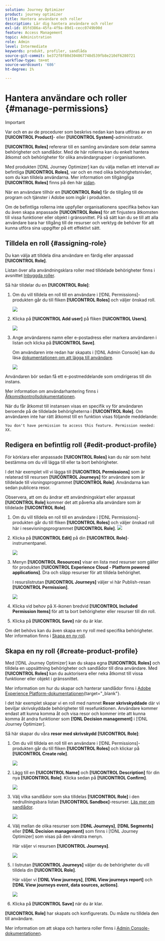 ```yaml
---
solution: Journey Optimizer
product: journey optimizer
title: Hantera användare och roller
description: Lär dig hantera användare och roller
exl-id: 85fd386a-45fa-4f9a-89d1-cecc0749b90d
feature: Access Management
topic: Administration
role: Admin
level: Intermediate
keywords: produkt, profiler, sandlåda
source-git-commit: be372f8f80d304067748d539fb8e210df6280721
workflow-type: tm+mt
source-wordcount: '686'
ht-degree: 1%

---
```


# Hantera användare och roller {#manage-permissions}

>[!IMPORTANT]
>
> Var och en av de procedurer som beskrivs nedan kan bara utföras av en **[!UICONTROL Product]**- eller **[!UICONTROL System]**-administratör.

**[!UICONTROL Roles]** refererar till en samling användare som delar samma behörigheter och sandlådor. Med de här rollerna kan du enkelt hantera åtkomst och behörigheter för olika användargrupper i organisationen.

Med produkten [!DNL Journey Optimizer] kan du välja mellan ett intervall av befintliga **[!UICONTROL Roles]**, var och en med olika behörighetsnivåer, som du kan tilldela användarna. Mer information om tillgängliga **[!UICONTROL Roles]** finns på den här [sidan](ootb-product-profiles.md).

När en användare tillhör en **[!UICONTROL Role]** får de tillgång till de program och tjänster i Adobe som ingår i produkten.

Om de befintliga rollerna inte uppfyller organisationens specifika behov kan du även skapa anpassade **[!UICONTROL Roles]** för att finjustera åtkomsten till vissa funktioner eller objekt i gränssnittet. På så sätt kan du se till att alla användare bara har tillgång till de resurser och verktyg de behöver för att kunna utföra sina uppgifter på ett effektivt sätt.

## Tilldela en roll {#assigning-role}

Du kan välja att tilldela dina användare en färdig eller anpassad **[!UICONTROL Role]**.

Listan över alla användningsklara roller med tilldelade behörigheter finns i avsnittet [Inbyggda roller](ootb-product-profiles.md).

Så här tilldelar du en **[!UICONTROL Role]**:

1. Om du vill tilldela en roll till en användare i [!DNL Permissions]-produkten går du till fliken **[!UICONTROL Roles]** och väljer önskad roll.

   ![](assets/do-not-localize/access_control_2.png)

1. Klicka på **[!UICONTROL Add user]** på fliken **[!UICONTROL Users]**.

   ![](assets/do-not-localize/access_control_3.png)

1. Ange användarens namn eller e-postadress eller markera användaren i listan och klicka på **[!UICONTROL Save]**.

   Om användaren inte redan har skapats i [!DNL Admin Console] kan du läsa [dokumentationen om att lägga till användare](https://experienceleague.adobe.com/docs/experience-platform/access-control/ui/users.html).

   ![](assets/do-not-localize/access_control_4.png)

Användaren bör sedan få ett e-postmeddelande som omdirigeras till din instans.

Mer information om användarhantering finns i [Åtkomstkontrollsdokumentationen](https://experienceleague.adobe.com/docs/experience-platform/access-control/home.html).

När du får åtkomst till instansen visas en specifik vy för användaren beroende på de tilldelade behörigheterna i **[!UICONTROL Role]**. Om användaren inte har rätt åtkomst till en funktion visas följande meddelande:

`You don't have permission to access this feature. Permission needed: XX.`

## Redigera en befintlig roll {#edit-product-profile}

För körklara eller anpassade **[!UICONTROL Roles]** kan du när som helst bestämma om du vill lägga till eller ta bort behörigheter.

I det här exemplet vill vi lägga till **[!UICONTROL Permissions]** som är relaterad till resursen **[!UICONTROL Journeys]** för användare som är tilldelade till visningsprogrammet **[!UICONTROL Role]**. Användarna kan sedan publicera resor.

Observera, att om du ändrar ett användningsklart eller anpassat **[!UICONTROL Role]** kommer det att påverka alla användare som är tilldelade **[!UICONTROL Role]**.

1. Om du vill tilldela en roll till en användare i [!DNL Permissions]-produkten går du till fliken **[!UICONTROL Roles]** och väljer önskad roll här i resevisningsprogrammet **[!UICONTROL Role]**.
   ![](assets/do-not-localize/access_control_5.png)

1. Klicka på **[!UICONTROL Edit]** på din **[!UICONTROL Role]**-instrumentpanel.

   ![](assets/do-not-localize/access_control_6.png)

1. Menyn **[!UICONTROL Resources]** visar en lista med resurser som gäller för produkten **[!UICONTROL Experience Cloud - Platform powered applications]**. Dra och släpp resurser för att tilldela behörighet.

   I resurslistrutan **[!UICONTROL Journeys]** väljer vi här Publish-resan **[!UICONTROL Permission]**.

   ![](assets/do-not-localize/access_control_14.png)

1. Klicka vid behov på X-ikonen bredvid **[!UICONTROL Included Permission Items]** för att ta bort behörigheter eller resurser till din roll.

1. Klicka på **[!UICONTROL Save]** när du är klar.

Om det behövs kan du även skapa en ny roll med specifika behörigheter. Mer information finns i [Skapa en ny roll](#create-product-profile).

## Skapa en ny roll {#create-product-profile}

Med [!DNL Journey Optimizer] kan du skapa egna **[!UICONTROL Roles]** och tilldela en uppsättning behörigheter och sandlådor till dina användare. Med **[!UICONTROL Roles]** kan du auktorisera eller neka åtkomst till vissa funktioner eller objekt i gränssnittet.

Mer information om hur du skapar och hanterar sandlådor finns i [Adobe Experience Platform-dokumentationen](https://experienceleague.adobe.com/docs/experience-platform/sandbox/ui/user-guide.html){target="_blank"}.

I det här exemplet skapar vi en roll med namnet **Resor skrivskyddade** där vi beviljar skrivskyddade behörigheter till resefunktionen. Användare kommer endast att kunna komma åt och visa resor och kommer inte att kunna komma åt andra funktioner som **[!DNL  Decision management]** i [!DNL Journey Optimizer].

Så här skapar du våra **resor med skrivskydd** **[!UICONTROL Role]**:

1. Om du vill tilldela en roll till en användare i [!DNL Permissions]-produkten går du till fliken **[!UICONTROL Roles]** och klickar på **[!UICONTROL Create role]**.

   ![](assets/do-not-localize/access_control_9.png)

1. Lägg till en **[!UICONTROL Name]** och **[!UICONTROL Description]** för din nya **[!UICONTROL Role]**. Klicka sedan på **[!UICONTROL Confirm]**.

   ![](assets/do-not-localize/access_control_10.png)

1. Välj vilka sandlådor som ska tilldelas **[!UICONTROL Role]** i den nedrullningsbara listan **[!UICONTROL Sandbox]**-resurser. [Läs mer om sandlådor](sandboxes.md).

   ![](assets/do-not-localize/access_control_13.png)

1. Välj mellan de olika resurser som **[!DNL Journeys]**, **[!DNL Segments]** eller **[!DNL Decision management]** som finns i [!DNL Journey Optimizer] som visas på den vänstra menyn.

   Här väljer vi resursen **[!UICONTROL Journeys]**.

   ![](assets/do-not-localize/access_control_11.png)

1. I listrutan **[!UICONTROL Journeys]** väljer du de behörigheter du vill tilldela din **[!UICONTROL Role]**.

   Här väljer vi **[!DNL View journeys]**, **[!DNL View journeys report]** och **[!DNL View journeys event, data sources, actions]**.

   ![](assets/do-not-localize/access_control_12.png)

1. Klicka på **[!UICONTROL Save]** när du är klar.

**[!UICONTROL Role]** har skapats och konfigurerats. Du måste nu tilldela den till användare.

Mer information om att skapa och hantera roller finns i [Admin Console-dokumentationen](https://experienceleague.adobe.com/docs/experience-platform/access-control/abac/permissions-ui/roles.html).
